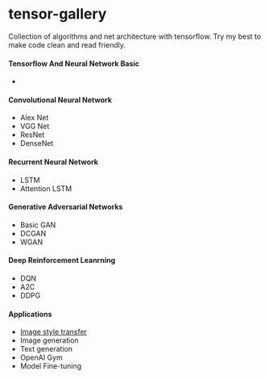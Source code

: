 # tensor-gallery
Collection of algorithms and net architecture with tensorflow.
Try my best to make code clean and read friendly.

#### Tensorflow And Neural Network Basic
- 
#### Convolutional Neural Network
- Alex Net
- VGG Net
- ResNet
- DenseNet
#### Recurrent Neural Network
- LSTM
- Attention LSTM

#### Generative Adversarial Networks
- Basic GAN
- DCGAN
- WGAN
#### Deep Reinforcement Leanrning
- DQN
- A2C
- DDPG

#### Applications 

- [Image style transfer](https://github.com/JasonHanG/tensor-gallery/tree/master/style-transfer)
- Image generation
- Text generation
- OpenAI Gym
- Model Fine-tuning

